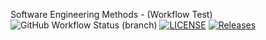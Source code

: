 Software Engineering Methods - (Workflow Test)
![GitHub Workflow Status (branch)](https://img.shields.io/github/actions/workflow/status/Robert-Smales/sem/main.yml?branch=master)
[![LICENSE](https://img.shields.io/github/license/Robert-Smales/sem.svg?style=flat-square)](https://github.com/Robert-Smales/sem/blob/master/LICENSE)
[![Releases](https://img.shields.io/github/release/Robert-Smales/sem/all.svg?style=flat-square)](https://github.com/Robert-Smales/sem/releases)